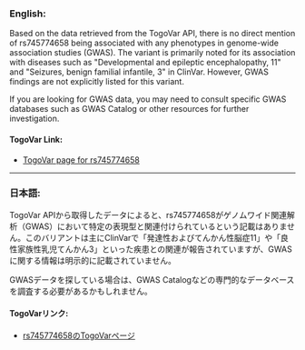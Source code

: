 ### English:
Based on the data retrieved from the TogoVar API, there is no direct mention of rs745774658 being associated with any phenotypes in genome-wide association studies (GWAS). The variant is primarily noted for its association with diseases such as "Developmental and epileptic encephalopathy, 11" and "Seizures, benign familial infantile, 3" in ClinVar. However, GWAS findings are not explicitly listed for this variant.

If you are looking for GWAS data, you may need to consult specific GWAS databases such as GWAS Catalog or other resources for further investigation.

#### TogoVar Link:
- [TogoVar page for rs745774658](https://togovar.org)

---

### 日本語:
TogoVar APIから取得したデータによると、rs745774658がゲノムワイド関連解析（GWAS）において特定の表現型と関連付けられているという記載はありません。このバリアントは主にClinVarで「発達性およびてんかん性脳症11」や「良性家族性乳児てんかん3」といった疾患との関連が報告されていますが、GWASに関する情報は明示的に記載されていません。

GWASデータを探している場合は、GWAS Catalogなどの専門的なデータベースを調査する必要があるかもしれません。

#### TogoVarリンク:
- [rs745774658のTogoVarページ](https://togovar.org)
